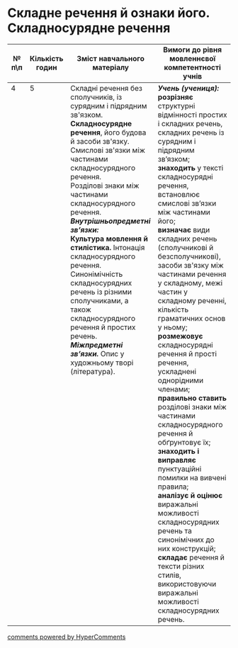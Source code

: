 <div id="hypercomments_widget" class="js-hypercomments-widget invisible"></div>

# Складне речення й ознаки його. Складносурядне речення

<table>
  <tr>
    <td width="10%" align="center"><b>№ <br>п\п</br></b></td>
    <td width="5%" align="center"><b>Кількість годин</b></td>  
    <td width="40%" align="center"><b>Зміст навчального матеріалу</b></td>
    <td width="45%" align="center"><b>Вимоги до рівня мовленнєвої компетентності учнів</b></td>
  </tr>
<tbody>
  <tr>
<td width="10%" style="vertical-align:top !important;">4</td>
<td width="5%" style="vertical-align:top !important;">5</td>
    <td width="40%" style="vertical-align:top !important;">
Складні речення без сполучників, із сурядним і підрядним зв'язком. <br> 
<b>Складносурядне речення</b>, його  будова й засоби зв'язку.<br>
Смислові зв'язки між частинами  складносурядного речення.<br>
Розділові знаки між частинами  складносурядного речення.<br>
<b><i>Внутрішньопредметні зв’язки:</i></b><br>
<b>Культура мовлення й стилістика.</b> Інтонація складносурядного речення. Синонімічність складносурядних речень із різними сполучниками, а також складносурядного речення й  простих речень.<br>
<b><i>Міжпредметні зв’язки.</i></b> Опис у художньому творі (література).
</td>
    <td width="45%" style="vertical-align:top !important;">
<i><b>Учень (учениця):</b></i><br>
<b>розрізняє</b> структурні відмінності простих і складних речень, складних речень із сурядним і підрядним зв’язком;<br> 
<b>знаходить</b> у тексті складносурядні речення, встановлює смислові зв’язки між частинами його; <br>
<b>визначає</b> види складних речень (сполучникові й безсполучникові), засоби зв'язку між частинами речення у складному, межі частин  у складному реченні, кількість граматичних основ у ньому;<br>
<b>розмежовує</b> складносурядні речення й прості речення, ускладнені однорідними членами;<br>
<b>правильно ставить</b> розділові знаки між частинами складносурядного  речення й обґрунтовує їх; <br>
<b>знаходить і виправляє</b> пунктуаційні помилки на вивчені правила; <br>
<b>аналізує  й оцінює</b> виражальні можливості складносурядних речень та синонімічних до них конструкцій; <br>
<b>складає</b> речення й тексти різних стилів, використовуючи виражальні можливості складносурядних речень. </td>
  </tr>
</tbody>
</table>

<div class="js-hypercomments-container">
<a href="http://hypercomments.com" class="hc-link" title="comments widget">comments powered by HyperComments</a>
</div>